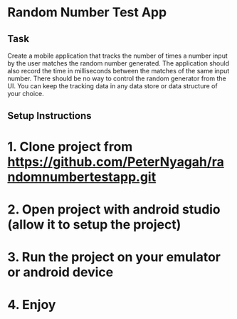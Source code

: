 # Random Number Test App

## Task

Create a mobile application that tracks the number of times a number input by the user matches the
random number generated. The application should also record the time in milliseconds between the
matches of the same input number. There should be no way to control the random generator from the
UI. You can keep the tracking data in any data store or data structure of your choice.

## Setup Instructions

# 1. Clone project from https://github.com/PeterNyagah/randomnumbertestapp.git
# 2. Open project with android studio (allow it to setup the project)
# 3. Run the project on your emulator or android device
# 4. Enjoy